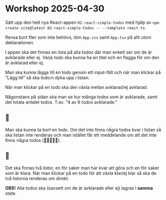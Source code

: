 # Workshop 2025-04-30

Sätt upp den helt nya React-appen `02-react-simple-todos` med hjälp av `npm create vite@latest 02-react-simple-todos -- --template react-ts`.

Rensa bort filer som inte behövs, töm `App.css` samt `App.tsx` på allt utom deklarationen.

I appen ska det finnas en lista på alla todos där man enkelt ser om de är avklarade eller ej. Varje todo ska kunna ha en titel och en flagga för om den är avklarad eller ej.

Man ska kunna lägga till en todo genom ett input-fält och när man klickar på "Lägg till" så ska todo:n dyka upp i listan.

När man klickar på en todo ska den växla mellan avklarad/ej avklarad.

Någonstans på sidan ska man se hur många todos som är avklarade, samt det totala antalet todos. T.ex. "4 av 6 todos avklarade."

## 🌟

Man ska kunna ta bort en todo. Om det inte finns några todos kvar i listan så ska listan inte renderas och man istället får ett meddelande om att det inte finns några todos (💃🏼🪩🕺🥳).

## 🚀

Det ska finnas två listor, en för saker man har kvar att göra och en för saker som är klara. När man klickar på en todo för att växla klar/ej klar så ska de två listorna renderas om direkt.

**OBS!** Alla todos ska (oavsett om de är avklarade eller ej) lagras i **samma** state.
